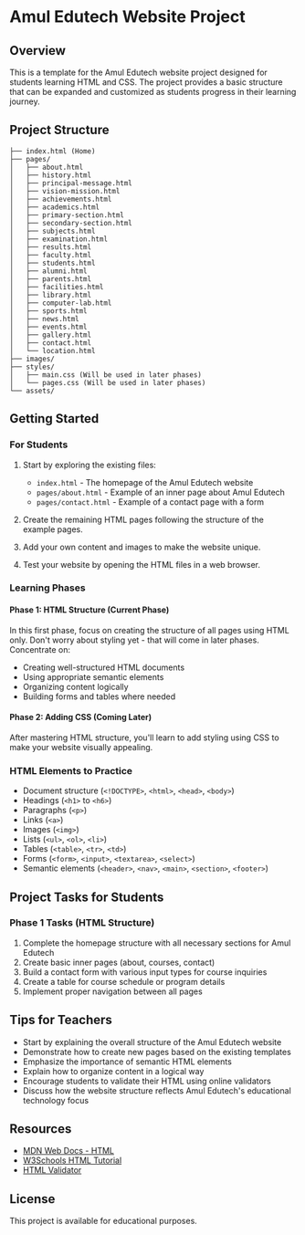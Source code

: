 # Amul Edutech Website Project

## Overview
This is a template for the Amul Edutech website project designed for students learning HTML and CSS. The project provides a basic structure that can be expanded and customized as students progress in their learning journey.

## Project Structure
```
├── index.html (Home) 
├── pages/ 
│   ├── about.html 
│   ├── history.html 
│   ├── principal-message.html 
│   ├── vision-mission.html 
│   ├── achievements.html 
│   ├── academics.html 
│   ├── primary-section.html 
│   ├── secondary-section.html 
│   ├── subjects.html 
│   ├── examination.html 
│   ├── results.html 
│   ├── faculty.html 
│   ├── students.html 
│   ├── alumni.html 
│   ├── parents.html 
│   ├── facilities.html 
│   ├── library.html 
│   ├── computer-lab.html 
│   ├── sports.html 
│   ├── news.html 
│   ├── events.html 
│   ├── gallery.html 
│   ├── contact.html 
│   └── location.html 
├── images/ 
├── styles/ 
│   ├── main.css (Will be used in later phases)
│   └── pages.css (Will be used in later phases)
└── assets/ 
```

## Getting Started

### For Students
1. Start by exploring the existing files:
   - `index.html` - The homepage of the Amul Edutech website
   - `pages/about.html` - Example of an inner page about Amul Edutech
   - `pages/contact.html` - Example of a contact page with a form

2. Create the remaining HTML pages following the structure of the example pages.

3. Add your own content and images to make the website unique.

4. Test your website by opening the HTML files in a web browser.

### Learning Phases

#### Phase 1: HTML Structure (Current Phase)
In this first phase, focus on creating the structure of all pages using HTML only. Don't worry about styling yet - that will come in later phases. Concentrate on:
- Creating well-structured HTML documents
- Using appropriate semantic elements
- Organizing content logically
- Building forms and tables where needed

#### Phase 2: Adding CSS (Coming Later)
After mastering HTML structure, you'll learn to add styling using CSS to make your website visually appealing.

### HTML Elements to Practice
- Document structure (`<!DOCTYPE>`, `<html>`, `<head>`, `<body>`)
- Headings (`<h1>` to `<h6>`)
- Paragraphs (`<p>`)
- Links (`<a>`)
- Images (`<img>`)
- Lists (`<ul>`, `<ol>`, `<li>`)
- Tables (`<table>`, `<tr>`, `<td>`)
- Forms (`<form>`, `<input>`, `<textarea>`, `<select>`)
- Semantic elements (`<header>`, `<nav>`, `<main>`, `<section>`, `<footer>`)

## Project Tasks for Students

### Phase 1 Tasks (HTML Structure)
1. Complete the homepage structure with all necessary sections for Amul Edutech
2. Create basic inner pages (about, courses, contact)
3. Build a contact form with various input types for course inquiries
4. Create a table for course schedule or program details
5. Implement proper navigation between all pages

## Tips for Teachers
- Start by explaining the overall structure of the Amul Edutech website
- Demonstrate how to create new pages based on the existing templates
- Emphasize the importance of semantic HTML elements
- Explain how to organize content in a logical way
- Encourage students to validate their HTML using online validators
- Discuss how the website structure reflects Amul Edutech's educational technology focus

## Resources
- [MDN Web Docs - HTML](https://developer.mozilla.org/en-US/docs/Web/HTML)
- [W3Schools HTML Tutorial](https://www.w3schools.com/html/)
- [HTML Validator](https://validator.w3.org/)

## License
This project is available for educational purposes.